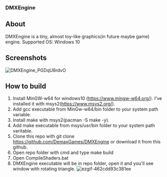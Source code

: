 ### DMXEngine

## About
DMXEngine is a tiny, almost toy-like graphics(in future maybe game) engine.
Supported OS:
	Windows 10
## Screenshots
![DMXEngine_PGDqU8rdvO](https://github.com/user-attachments/assets/414d9156-4c6d-402b-8c4e-58cbe54161ee)
## How to build
1. Install MinGW-w64 for windows10 (https://www.mingw-w64.org/). I've installed it with msys2(https://www.msys2.org/).
2. Add gcc executable from MinGw-w64/bin folder to your system path variable.
3. Install make with msys2(pacman -S make -y).
4. Add make executable from msys/usr/bin folder to your system path varitable.
5. Clone this repo with git clone https://github.com/DemaxGames/DMXEngine or download it from this github.
6. Open repo folder with cmd and type make build
7. Open CompileShaders.bat
8. DMXEngine executable will be in repo folder, open it and you'll see window with rotating triangle.
![ezgif-462cdd93c381ee](https://github.com/user-attachments/assets/ae6d14ce-3f17-46f9-971d-68a200361ef3)
